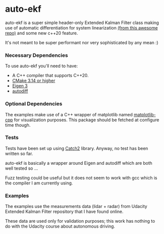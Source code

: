 # auto-ekf

auto-ekf is a super simple header-only Extended Kalman Filter class making use of automatic differentiation for system linearization [(from this awesome repo)](https://github.com/autodiff/autodiff) and some new c++20 feature.

It's not meant to be super performant nor very sophisticated by any mean :)

### Necessary Dependencies
To use auto-ekf you'll need to have:

* A C++ compiler that supports C++20. 
* [CMake 3.14 or higher](https://cmake.org/)
* [Eigen 3](http://eigen.tuxfamily.org/index.php?title=Main_Page)
* [autodiff](https://github.com/autodiff/autodiff)

### Optional Dependencies
The examples make use of a C++ wrapper of matplotlib named [matplotlib-cpp](https://github.com/lava/matplotlib-cpp) for visualization purposes.
This package should be fetched at configure time though.

### Tests
Tests have been set up using [Catch2](https://github.com/catchorg/Catch2) library. 
Anyway, no test has been written so far. 

auto-ekf is basically a wrapper around Eigen and autodiff which are both well tested so ... 

Fuzz testing could be useful but it does not seem to work with gcc which is the compiler I am currently using.

### Examples
The examples use the measurements data (lidar + radar) from Udacity Extended Kalman Filter repository that I have found online.

These data are used only for validation purposes; this work has nothing to do with the Udacity course about autonomous driving.
